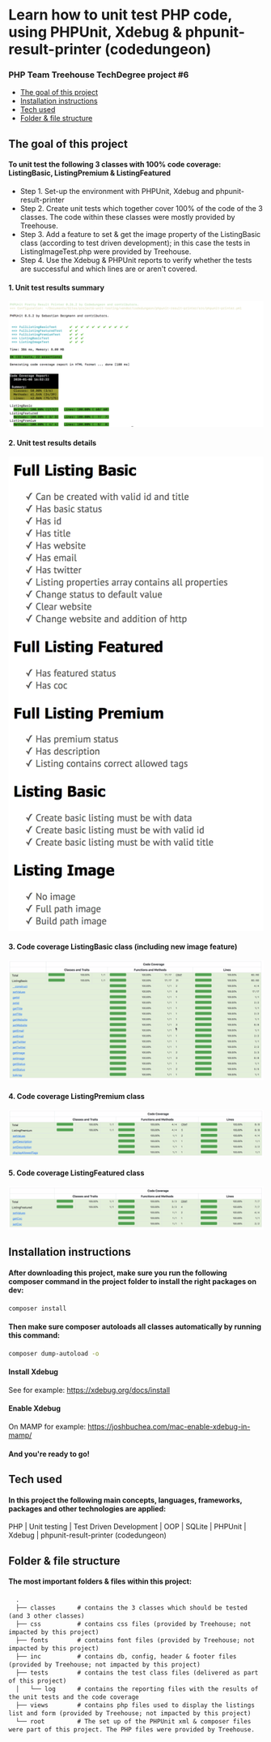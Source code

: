 # Learn how to unit test PHP code, using PHPUnit, Xdebug & phpunit-result-printer (codedungeon)
### PHP Team Treehouse TechDegree project #6

- [The goal of this project](#the-goal-of-this-project)
- [Installation instructions](#installation-instructions)
- [Tech used](#tech-used)
- [Folder & file structure](#folder--file-structure)

## The goal of this project
#### To unit test the following 3 classes with 100% code coverage: ListingBasic, ListingPremium & ListingFeatured

- Step 1. Set-up the environment with PHPUnit, Xdebug and phpunit-result-printer
- Step 2. Create unit tests which together cover 100% of the code of the 3 classes. The code within these classes were mostly provided by Treehouse.
- Step 3. Add a feature to set & get the image property of the ListingBasic class (according to test driven development); in this case the tests in ListingImageTest.php were provided by Treehouse.
- Step 4. Use the Xdebug & PHPUnit reports to verify whether the tests are successful and which lines are or aren't covered.

#### 1. Unit test results summary

![Unit test results summary](screenshots/terminal.png)

#### 2. Unit test results details

![Unit test results details](screenshots/details.png)

#### 3. Code coverage ListingBasic class (including new image feature)

![Code coverage ListingBasic class](screenshots/listingbasic.png)

#### 4. Code coverage ListingPremium class

![Code coverage ListingPremium class](screenshots/listingpremium.png)

#### 5. Code coverage ListingFeatured class

![Code coverage ListingFeatured class](screenshots/listingfeatured.png)

## Installation instructions
#### After downloading this project, make sure you run the following composer command in the project folder to install the right packages on dev:
```bash
composer install
```

#### Then make sure composer autoloads all classes automatically by running this command:

```bash
composer dump-autoload -o
```

#### Install Xdebug

See for example: https://xdebug.org/docs/install

#### Enable Xdebug

On MAMP for example: https://joshbuchea.com/mac-enable-xdebug-in-mamp/

#### And you're ready to go!  

## Tech used
#### In this project the following main concepts, languages, frameworks, packages and other technologies are applied:
PHP | Unit testing | Test Driven Development | OOP | SQLite | PHPUnit | Xdebug | phpunit-result-printer (codedungeon)

## Folder & file structure
#### The most important folders & files within this project:

      .
      ├── classes      # contains the 3 classes which should be tested (and 3 other classes)
      ├── css          # contains css files (provided by Treehouse; not impacted by this project)
      ├── fonts        # contains font files (provided by Treehouse; not impacted by this project)
      ├── inc          # contains db, config, header & footer files (provided by Treehouse; not impacted by this project)
      ├── tests        # contains the test class files (delivered as part of this project)
      │   └── log      # contains the reporting files with the results of the unit tests and the code coverage
      ├── views        # contains php files used to display the listings list and form (provided by Treehouse; not impacted by this project)
      └── root         # The set up of the PHPUnit xml & composer files were part of this project. The PHP files were provided by Treehouse.
